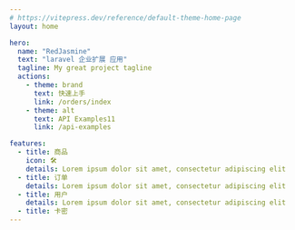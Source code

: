 ```yaml
---
# https://vitepress.dev/reference/default-theme-home-page
layout: home

hero:
  name: "RedJasmine"
  text: "laravel 企业扩展 应用"
  tagline: My great project tagline
  actions:
    - theme: brand
      text: 快速上手
      link: /orders/index
    - theme: alt
      text: API Examples11
      link: /api-examples

features:
  - title: 商品
    icon: 🛠️
    details: Lorem ipsum dolor sit amet, consectetur adipiscing elit
  - title: 订单
    details: Lorem ipsum dolor sit amet, consectetur adipiscing elit
  - title: 用户
    details: Lorem ipsum dolor sit amet, consectetur adipiscing elit
  - title: 卡密
---
```




